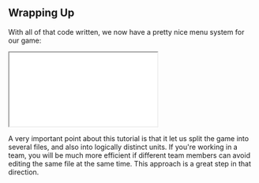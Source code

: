 ## Wrapping Up

With all of that code written, we now have a pretty nice menu system for our
game:

<iframe src="./game.iframe.html"></iframe>

A very important point about this tutorial is that it let us split the game into
several files, and also into logically distinct units.  If you're working in a
team, you will be much more efficient if different team members can avoid
editing the same file at the same time.  This approach is a great step in that
direction.

